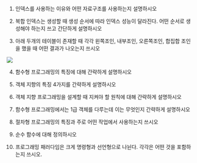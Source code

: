1. 인덱스를 사용하는 이유와 어떤 자료구조를 사용하는지 설명하시오



2. 복합 인덱스는 생성할 때 생성 순서에 따라 인덱스 성능이 달라진다. 어떤 순서로 생성해야 하는지 쓰고 간단하게 설명하시오



3. 아래 두개의 테이블이 존재할 때 각각 왼쪽조인, 내부조인, 오른쪽조인, 합집합 조인을 했을 때 어떤 결과가 나오는지 쓰시오

![](http://t1.daumcdn.net/brunch/service/user/13XZ/image/D1xFEa6ut16Y445QIhVxP5E40dQ.png)

4. 함수형 프로그래밍의 특징에 대해 간략하게 설명하시오



5. 객체 지향의 특징 4가지를 간략하게 설명하시오



6. 객체 지향 프로그래밍을 설계할 때 지켜야 할 원칙에 대해 간략하게 설명하시오



7. 함수형 프로그래밍에서는 1급 객체를 다루는데 이는 무엇인지 간략하게 설명하시오



8. 절차형 프로그래밍의 특징과 주로 어떤 작업에서 사용하는지 쓰시오



9. 순수 함수에 대해 정의하시오



10. 프로그래밍 패러다임은 크게 명령형과 선언형으로 나뉜다. 각각은 어떤 것을 포함하는지 쓰시오.

